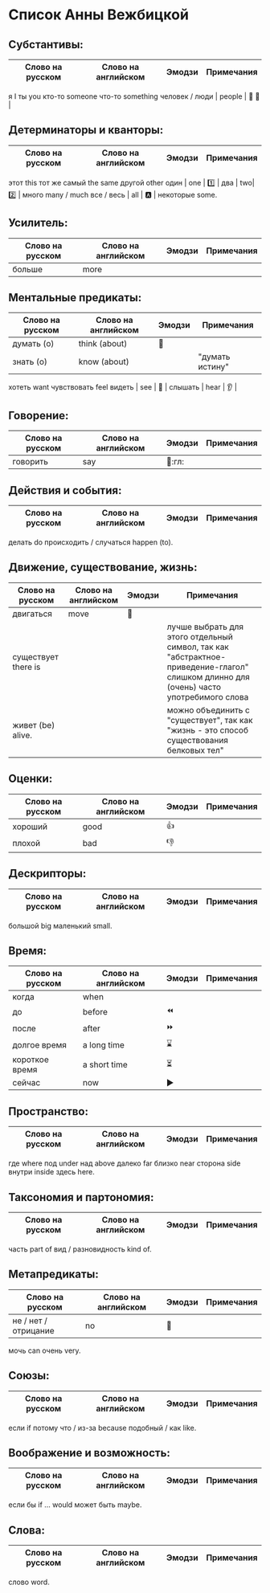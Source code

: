 # Список Анны Вежбицкой

## Субстантивы: 
Слово на русском | Слово на английском | Эмодзи | Примечания
-----------------|---------------------|--------|-----------
я I
ты you
кто-то someone
что-то something
человек / люди | people | :bust_in_silhouette: :busts_in_silhouette: |

## Детерминаторы и кванторы: 
Слово на русском | Слово на английском | Эмодзи | Примечания
-----------------|---------------------|--------|-----------
этот this
тот же самый the same
другой other
один | one | :one: |
два | two| :two: |
много many / much
все / весь | all | :a: |
некоторые some.

## Усилитель: 
Слово на русском | Слово на английском | Эмодзи | Примечания
-----------------|---------------------|--------|-----------
больше | more | | |

## Ментальные предикаты: 
Слово на русском | Слово на английском | Эмодзи | Примечания
-----------------|---------------------|--------|-----------
думать (о) | think (about) | :thought_balloon: |
знать (о) | know (about) | | "думать истину"
хотеть want
чувствовать feel
видеть | see | :eyes: |
слышать | hear | :ear: |

## Говорение: 
Слово на русском | Слово на английском | Эмодзи | Примечания
-----------------|---------------------|--------|-----------
говорить | say | :speech_balloon::гл: |

## Действия и события: 
Слово на русском | Слово на английском | Эмодзи | Примечания
-----------------|---------------------|--------|-----------
делать do
происходить / случаться happen (to).

## Движение, существование, жизнь: 
Слово на русском | Слово на английском | Эмодзи | Примечания
-----------------|---------------------|--------|-----------
двигаться | move | :running: |
существует there is | | | лучше выбрать для этого отдельный символ, так как "абстрактное-приведение-глагол" слишком длинно для (очень) часто употребимого слова
живет (be) alive. | | | можно объединить с "существует", так как "жизнь - это способ существования белковых тел"

## Оценки: 
Слово на русском | Слово на английском | Эмодзи | Примечания
-----------------|---------------------|--------|-----------
хороший | good | :+1: |
плохой | bad | :-1: |

## Дескрипторы: 
Слово на русском | Слово на английском | Эмодзи | Примечания
-----------------|---------------------|--------|-----------
большой big
маленький small.

## Время: 
Слово на русском | Слово на английском | Эмодзи | Примечания
-----------------|---------------------|--------|-----------
когда | when ||
до | before | :rewind: |
после | after | :fast_forward: |
долгое время | a long time | :hourglass: |
короткое время | a short time | :hourglass_flowing_sand: |
сейчас | now | :arrow_forward: |

## Пространство: 
Слово на русском | Слово на английском | Эмодзи | Примечания
-----------------|---------------------|--------|-----------
где where
под under
над above
далеко far
близко near
сторона side
внутри inside
здесь here.

## Таксономия и партономия: 
Слово на русском | Слово на английском | Эмодзи | Примечания
-----------------|---------------------|--------|-----------
часть part of
вид / разновидность kind of.

## Метапредикаты: 
Слово на русском | Слово на английском | Эмодзи | Примечания
-----------------|---------------------|--------|-----------
не / нет / отрицание | no | :no_entry_sign: |
мочь саn
очень very.

## Союзы: 
Слово на русском | Слово на английском | Эмодзи | Примечания
-----------------|---------------------|--------|-----------
если if
потому что / из-за because
подобный / как like.

## Воображение и возможность: 
Слово на русском | Слово на английском | Эмодзи | Примечания
-----------------|---------------------|--------|-----------
если бы if … would
может быть maybe.
## Слова: 
Слово на русском | Слово на английском | Эмодзи | Примечания
-----------------|---------------------|--------|-----------
слово word.